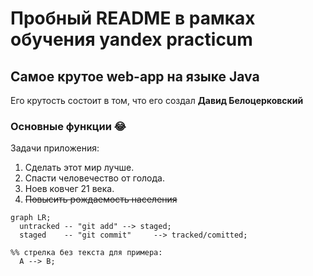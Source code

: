 # Пробный README в рамках обучения yandex practicum

## Самое крутое web-app на языке Java

Его крутость состоит в том, что его создал **Давид Белоцерковский**

### Основные функции 😂

Задачи приложения:

1. Сделать этот мир лучше.
2. Спасти человечество от голода.
3. Ноев ковчег 21 века.
4. ~~Повысить рождаемость населения~~

```mermaid
graph LR;
  untracked -- "git add" --> staged;
  staged    -- "git commit"     --> tracked/comitted;

%% стрелка без текста для примера: 
  A --> B;
```